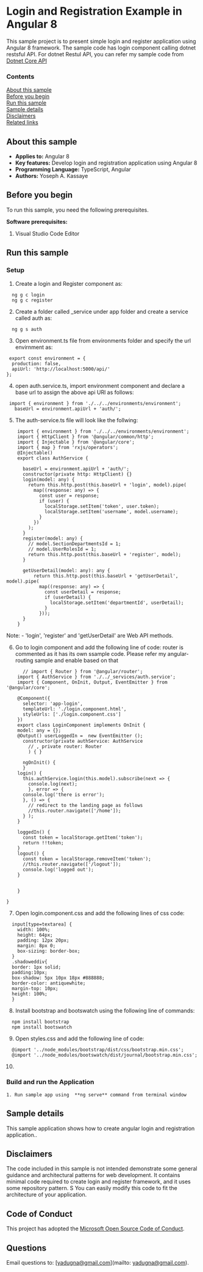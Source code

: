 # Login and Registration Example in Angular 8

This sample project is to present simple login and register application using Angular 8 framework. The sample code has login component calling dotnet restsful API. For dotnet Restul API, you can refer my sample code from <a href="https://github.com/YosephKassaye/dotnet-Core-Api-Accessing-SQL-Server">Dotnet Core API</a>

### Contents

[About this sample](#about-this-sample)<br/>
[Before you begin](#before-you-begin)<br/>
[Run this sample](#run-this-sample)<br/>
[Sample details](#sample-details)<br/>
[Disclaimers](#disclaimers)<br/>
[Related links](#related-links)<br/>

<a name=about-this-sample></a>

## About this sample

- **Applies to:** Angular 8
- **Key features:**  Develop login and registration application using Angular 8
- **Programming Language:** TypeScript, Angular
- **Authors:** Yoseph A. Kassaye

<a name=before-you-begin></a>

## Before you begin

To run this sample, you need the following prerequisites.

**Software prerequisites:**

1. Visual Studio Code Editor

<a name=run-this-sample></a>

## Run this sample

### Setup

1. Create a login and Register component as:

```
  ng g c login
  ng g c register
```

2. Create a folder called _service under app folder and create a service called auth as:

```
  ng g s auth
```
3. Open environment.ts file from environments folder and specify the url envirnment as:
```
 export const environment = {
  production: false,
  apiUrl: 'http://localhost:5000/api/'
};
```
4. open auth.service.ts, import environment component and declare a base url to assign the above api URl as follows:

```
 import { environment } from './../../environments/environment';
   baseUrl = environment.apiUrl + 'auth/';
```  
5. The auth-service.ts file will look like the follwing:
```
    import { environment } from './../../environments/environment';
    import { HttpClient } from '@angular/common/http';
    import { Injectable } from '@angular/core';
    import { map } from 'rxjs/operators';
    @Injectable()
    export class AuthService {

      baseUrl = environment.apiUrl + 'auth/';
      constructor(private http: HttpClient) {}
      login(model: any) {
        return this.http.post(this.baseUrl + 'login', model).pipe(
          map((response: any) => {
            const user = response;
            if (user) {
              localStorage.setItem('token', user.token);
              localStorage.setItem('username', model.username);
            }
          })
        );
      }
      register(model: any) {
        // model.SectionDepartmentsId = 1;
        // model.UserRolesId = 1;
        return this.http.post(this.baseUrl + 'register', model);
      }

      getUserDetail(model: any): any {
          return this.http.post(this.baseUrl + 'getUserDetail', model).pipe(
            map((response: any) => {
              const userDetail = response;
              if (userDetail) {
                localStorage.setItem('departmentId', userDetail);
              }
            }));
      }
    }

```
Note: - 'login', 'register' and 'getUserDetail' are Web API methods.

6.  Go to login component and add the following line of code:
router is commented as it has its own ssample code. Please refer my angular-routing sample and enable based on that

```
      // import { Router } from '@angular/router';
    import { AuthService } from './../_services/auth.service';
    import { Component, OnInit, Output, EventEmitter } from '@angular/core';

    @Component({
      selector: 'app-login',
      templateUrl: './login.component.html',
      styleUrls: ['./login.component.css']
    })
    export class LoginComponent implements OnInit {
    model: any = {};
    @Output() userLoggedIn =  new EventEmitter ();
      constructor(private authService: AuthService
        // , private router: Router
        ) { }

      ngOnInit() {
      }
    login() {
      this.authService.login(this.model).subscribe(next => {
        console.log(next);
        }, error => {
      console.log('there is error');
      }, () => {
        // redirect to the landing page as follows
        //this.router.navigate(['/home']);
      } );
    }

    loggedIn() {
      const token = localStorage.getItem('token');
      return !!token;
    }
    logout() {
      const token = localStorage.removeItem('token');
      //this.router.navigate(['/logout']);
      console.log('logged out');
    }


    }
```

    }

7. Open login.component.css and add the following lines of css code:
```
  input[type=textarea] {
    width: 100%;
    height: 64px;
    padding: 12px 20px;
    margin: 8px 0;
    box-sizing: border-box;
  }
  .shadoweddiv{
  border: 1px solid;
  padding:10px;
  box-shadow: 5px 10px 18px #888888;
  border-color: antiquewhite;
  margin-top: 10px;
  height: 100%;
  }
```
8. Install bootstrap and bootswatch using the following line of commands:

```
  npm install bootstrap
  npm install bootswatch

```

9.  Open styles.css and add the following line of code:
```
  @import '../node_modules/bootstrap/dist/css/bootstrap.min.css';
  @import '../node_modules/bootswatch/dist/journal/bootstrap.min.css';
```  
10.

### Build and run the  Application

    1. Run sample app using  **ng serve** command from terminal window 

<a name=sample-details></a>

## Sample details

This sample application shows how to create angular login and registration application..

<a name=disclaimers></a>

## Disclaimers
The code included in this sample is not intended demonstrate some general guidance and architectural patterns for web development. It contains minimal code required to create login and register framework, and it uses some repository pattern. S 
You can easily modify this code to fit the architecture of your application.

<a name=related-links></a>


## Code of Conduct
This project has adopted the [Microsoft Open Source Code of Conduct](https://opensource.microsoft.com/codeofconduct/). 



## Questions
Email questions to: [yadugna@gmail.com](mailto: yadugna@gmail.com).
